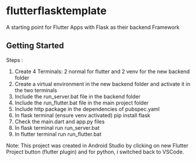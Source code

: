# flutterflasktemplate

A starting point for Flutter Apps with Flask as their backend Framework

## Getting Started

Steps :
1. Create 4 Terminals: 2 normal for flutter and 2 venv for the new backend folder
2. Create a virtual environment in the new backend folder and activate it in the two terminals
3. Include the run_server.bat file in the backend folder
4. Include the run_flutter.bat file in the main project folder
5. Include http package in the dependencies of pubspec.yaml
6. In flask terminal (ensure venv activated) pip install flask
7. Check the main.dart and app.py files
8. In flask terminal run run_server.bat
9. In flutter terminal run run_flutter.bat


Note: This project was created in Android Studio by clicking on new Flutter Project button (flutter plugin) and for python, i switched back to VSCode.